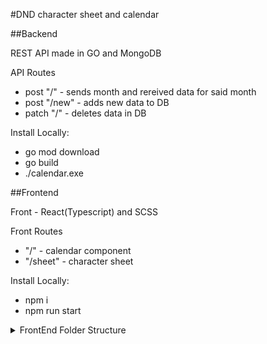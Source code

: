 #DND character sheet and calendar

##Backend

REST API made in GO and MongoDB

API Routes
- post "/" - sends month and rereived data for said month 
- post "/new" - adds new data to DB
- patch "/" - deletes data in DB

Install Locally: 

- go mod download
- go build
- ./calendar.exe

##Frontend

Front - React(Typescript) and SCSS

Front Routes
- "/" - calendar component
- "/sheet" - character sheet

Install Locally:

- npm i
- npm run start

<details><summary>FrontEnd Folder Structure</summary>
<p>CLI command: tree /F</p>
<p>
C:.
│   f.txt
│   package-lock.json
│   package.json
│   tsconfig.json
│   
├───public
│       favicon.svg
│       index.html
│       logo192.png
│       logo512.png
│       manifest.json
│       robots.txt
│       
└───src
    │   App.tsx
    │   index.tsx
    │   react-app-env.d.ts
    │   serviceWorker.ts
    │   
    ├───assets
    │       GitHub-Mark-64px.png
    │       index.css
    │       Roboto-Light.ttf
    │       
    ├───Calendar
    │   │   Calendar.scss
    │   │   Calendar.tsx
    │   │   index.ts
    │   │   
    │   ├───Footer
    │   │       index.tsx
    │   │       
    │   ├───Month
    │   │   │   index.tsx
    │   │   │   
    │   │   └───Days
    │   │           index.tsx
    │   │           
    │   └───Players
    │           index.tsx
    │           
    ├───CharacterSheet
    │   │   CharacterSheet.scss
    │   │   CharacterSheet.tsx
    │   │   index.ts
    │   │   
    │   ├───Attacks
    │   │   │   Attacks.tsx
    │   │   │   
    │   │   └───AddAttack
    │   │           AddAttack.tsx
    │   │           
    │   ├───Equipment
    │   │   │   Equipment.tsx
    │   │   │   
    │   │   └───AddEquipment
    │   │           AddEquipment.tsx
    │   │           
    │   ├───QuickAccess
    │   │       QuickAccess.tsx
    │   │       
    │   ├───SavingThrows
    │   │       SavingThrows.tsx
    │   │       
    │   ├───Skills
    │   │       Skills.tsx
    │   │       
    │   ├───Stats
    │   │       Stats.tsx
    │   │       
    │   └───Story
    │           Story.tsx
    │           
    ├───components
    │       InputField.tsx
    │       NumberSelect.tsx
    │       StatButtons.tsx
    │       TextAreaField.tsx
    │       
    ├───context
    │   └───Character
    │           index.tsx
    │           reducer.ts
    │           
    ├───hooks
    │   ├───UseCalendar
    │   │       index.tsx
    │   │       
    │   └───UseExpandableList
    │           index.tsx
    │           
    ├───Services
    │   ├───CalendarFetch
    │   │       index.ts
    │   │       
    │   └───History
    │           index.ts
    │           
    ├───tests
    │       App.test.tsx
    │       setupTests.ts
    │       
    └───ts
            interfaces.ts
            
</P>
</details>